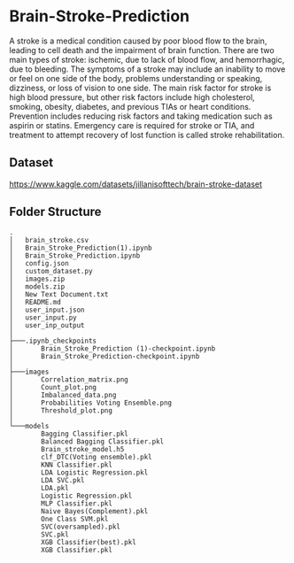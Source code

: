 # Brain-Stroke-Prediction
A stroke is a medical condition caused by poor blood flow to the brain, leading to cell death and
the impairment of brain function. There are two main types of stroke: ischemic, due to lack of
blood flow, and hemorrhagic, due to bleeding. The symptoms of a stroke may include an
inability to move or feel on one side of the body, problems understanding or speaking, dizziness,
or loss of vision to one side. The main risk factor for stroke is high blood pressure, but other risk
factors include high cholesterol, smoking, obesity, diabetes, and previous TIAs or heart
conditions. Prevention includes reducing risk factors and taking medication such as aspirin or
statins. Emergency care is required for stroke or TIA, and treatment to attempt recovery of lost
function is called stroke rehabilitation.

## Dataset
https://www.kaggle.com/datasets/jillanisofttech/brain-stroke-dataset

## Folder Structure
```
.
│   brain_stroke.csv
│   Brain_Stroke_Prediction(1).ipynb
│   Brain_Stroke_Prediction.ipynb
│   config.json
│   custom_dataset.py
│   images.zip
│   models.zip
│   New Text Document.txt
│   README.md
│   user_input.json
│   user_input.py
│   user_inp_output
│
├───.ipynb_checkpoints
│       Brain_Stroke_Prediction (1)-checkpoint.ipynb
│       Brain_Stroke_Prediction-checkpoint.ipynb
│
├───images
│       Correlation_matrix.png
│       Count_plot.png
│       Imbalanced_data.png
│       Probabilities Voting Ensemble.png
│       Threshold_plot.png
│
└───models
        Bagging Classifier.pkl
        Balanced Bagging Classifier.pkl
        Brain_stroke_model.h5
        clf_DTC(Voting ensemble).pkl
        KNN Classifier.pkl
        LDA Logistic Regression.pkl
        LDA SVC.pkl
        LDA.pkl
        Logistic Regression.pkl
        MLP Classifier.pkl
        Naive Bayes(Complement).pkl
        One Class SVM.pkl
        SVC(oversampled).pkl
        SVC.pkl
        XGB Classifier(best).pkl
        XGB Classifier.pkl
```